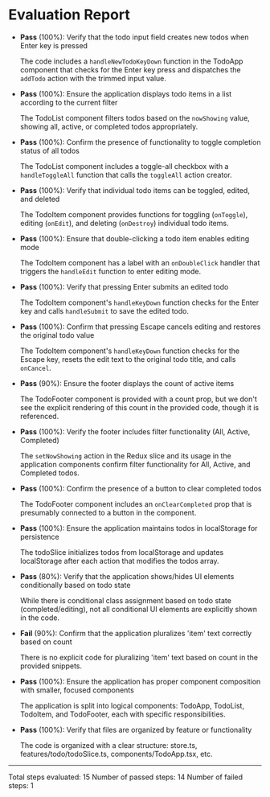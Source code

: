 # Evaluation Report

- **Pass** (100%): Verify that the todo input field creates new todos when Enter key is pressed
  
  The code includes a `handleNewTodoKeyDown` function in the TodoApp component that checks for the Enter key press and dispatches the `addTodo` action with the trimmed input value.

- **Pass** (100%): Ensure the application displays todo items in a list according to the current filter
  
  The TodoList component filters todos based on the `nowShowing` value, showing all, active, or completed todos appropriately.

- **Pass** (100%): Confirm the presence of functionality to toggle completion status of all todos
  
  The TodoList component includes a toggle-all checkbox with a `handleToggleAll` function that calls the `toggleAll` action creator.

- **Pass** (100%): Verify that individual todo items can be toggled, edited, and deleted
  
  The TodoItem component provides functions for toggling (`onToggle`), editing (`onEdit`), and deleting (`onDestroy`) individual todo items.

- **Pass** (100%): Ensure that double-clicking a todo item enables editing mode
  
  The TodoItem component has a label with an `onDoubleClick` handler that triggers the `handleEdit` function to enter editing mode.

- **Pass** (100%): Verify that pressing Enter submits an edited todo
  
  The TodoItem component's `handleKeyDown` function checks for the Enter key and calls `handleSubmit` to save the edited todo.

- **Pass** (100%): Confirm that pressing Escape cancels editing and restores the original todo value
  
  The TodoItem component's `handleKeyDown` function checks for the Escape key, resets the edit text to the original todo title, and calls `onCancel`.

- **Pass** (90%): Ensure the footer displays the count of active items
  
  The TodoFooter component is provided with a count prop, but we don't see the explicit rendering of this count in the provided code, though it is referenced.

- **Pass** (100%): Verify the footer includes filter functionality (All, Active, Completed)
  
  The `setNowShowing` action in the Redux slice and its usage in the application components confirm filter functionality for All, Active, and Completed todos.

- **Pass** (100%): Confirm the presence of a button to clear completed todos
  
  The TodoFooter component includes an `onClearCompleted` prop that is presumably connected to a button in the component.

- **Pass** (100%): Ensure the application maintains todos in localStorage for persistence
  
  The todoSlice initializes todos from localStorage and updates localStorage after each action that modifies the todos array.

- **Pass** (80%): Verify that the application shows/hides UI elements conditionally based on todo state
  
  While there is conditional class assignment based on todo state (completed/editing), not all conditional UI elements are explicitly shown in the code.

- **Fail** (90%): Confirm that the application pluralizes 'item' text correctly based on count
  
  There is no explicit code for pluralizing 'item' text based on count in the provided snippets.

- **Pass** (100%): Ensure the application has proper component composition with smaller, focused components
  
  The application is split into logical components: TodoApp, TodoList, TodoItem, and TodoFooter, each with specific responsibilities.

- **Pass** (100%): Verify that files are organized by feature or functionality
  
  The code is organized with a clear structure: store.ts, features/todo/todoSlice.ts, components/TodoApp.tsx, etc.

---

Total steps evaluated: 15
Number of passed steps: 14
Number of failed steps: 1